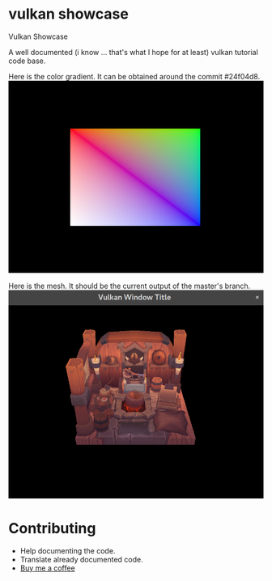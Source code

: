 # vulkan showcase
Vulkan Showcase

A well documented (i know ... that's what I hope for at least) vulkan tutorial
code base.

Here is the color gradient. It can be obtained around the commit #24f04d8.
![grad-img](./images/vulkan2.png)

Here is the mesh. It should be the current output of the master's branch.
![mesh-img](./images/VulkanMesh.png)


# Contributing

* Help documenting the code.
* Translate already documented code.
* [Buy me a coffee ](buymeacoffee.com/vivalambda)
